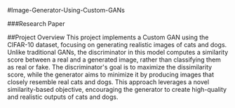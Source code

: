 #Image-Generator-Using-Custom-GANs

###Research Paper


##Project Overview 
This project implements a Custom GAN using the CIFAR-10 dataset, focusing on generating realistic images of cats and dogs. Unlike traditional GANs, the discriminator in this model computes a similarity score between a real and a generated image, rather than classifying them as real or fake. The discriminator's goal is to maximize the dissimilarity score, while the generator aims to minimize it by producing images that closely resemble real cats and dogs. This approach leverages a novel similarity-based objective, encouraging the generator to create high-quality and realistic outputs of cats and dogs.


